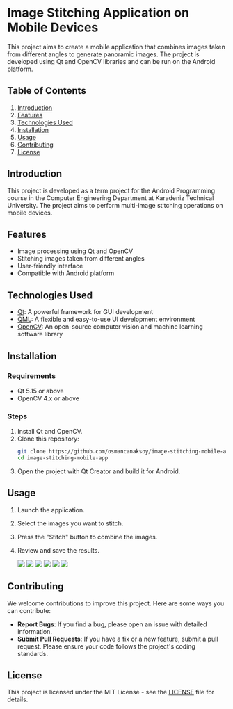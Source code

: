 # Image Stitching Application on Mobile Devices

This project aims to create a mobile application that combines images taken from different angles to generate panoramic images. The project is developed using Qt and OpenCV libraries and can be run on the Android platform.

## Table of Contents
1. [Introduction](#introduction)
2. [Features](#features)
3. [Technologies Used](#technologies-used)
4. [Installation](#installation)
5. [Usage](#usage)
6. [Contributing](#contributing)
7. [License](#license)

## Introduction

This project is developed as a term project for the Android Programming course in the Computer Engineering Department at Karadeniz Technical University. The project aims to perform multi-image stitching operations on mobile devices.

## Features

- Image processing using Qt and OpenCV
- Stitching images taken from different angles
- User-friendly interface
- Compatible with Android platform

## Technologies Used

- [Qt](https://www.qt.io/): A powerful framework for GUI development
- [QML](https://doc.qt.io/qt-5/qtqml-index.html): A flexible and easy-to-use UI development environment
- [OpenCV](https://opencv.org/): An open-source computer vision and machine learning software library

## Installation

### Requirements

- Qt 5.15 or above
- OpenCV 4.x or above

### Steps

1. Install Qt and OpenCV.
2. Clone this repository:
    ```sh
    git clone https://github.com/osmancanaksoy/image-stitching-mobile-app.git
    cd image-stitching-mobile-app
    ```
3. Open the project with Qt Creator and build it for Android.

## Usage

1. Launch the application.
2. Select the images you want to stitch.
3. Press the "Stitch" button to combine the images.
4. Review and save the results.

   <p float="left">
      <img src="screenshots/splash_screen.png"/>
      <img src="screenshots/home_page.png"/>
      <img src="screenshots/camera_page.png"/>
      <img src="screenshots/filter_binary.png"/>
      <img src="screenshots/stich_home_not_clahe.png"/>
      <img src="screenshots/stitch_home_result.png"/>
   </p>

## Contributing
We welcome contributions to improve this project. Here are some ways you can contribute:

- **Report Bugs**: If you find a bug, please open an issue with detailed information.
- **Submit Pull Requests**: If you have a fix or a new feature, submit a pull request. Please ensure your code follows the project's coding standards.

## License

This project is licensed under the MIT License - see the [LICENSE](LICENSE) file for details.
